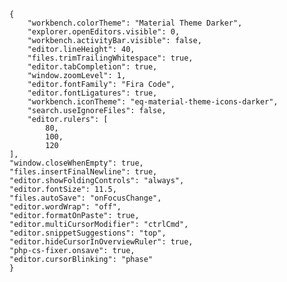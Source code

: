     {
        "workbench.colorTheme": "Material Theme Darker",
        "explorer.openEditors.visible": 0,
        "workbench.activityBar.visible": false,
        "editor.lineHeight": 40,
        "files.trimTrailingWhitespace": true,
        "editor.tabCompletion": true,
        "window.zoomLevel": 1,
        "editor.fontFamily": "Fira Code",
        "editor.fontLigatures": true,
        "workbench.iconTheme": "eq-material-theme-icons-darker",
        "search.useIgnoreFiles": false,
        "editor.rulers": [
            80,
            100,
            120
    ],
    "window.closeWhenEmpty": true,
    "files.insertFinalNewline": true,
    "editor.showFoldingControls": "always",
    "editor.fontSize": 11.5,
    "files.autoSave": "onFocusChange",
    "editor.wordWrap": "off",
    "editor.formatOnPaste": true,
    "editor.multiCursorModifier": "ctrlCmd",
    "editor.snippetSuggestions": "top",
    "editor.hideCursorInOverviewRuler": true,
    "php-cs-fixer.onsave": true,
    "editor.cursorBlinking": "phase"
    }
